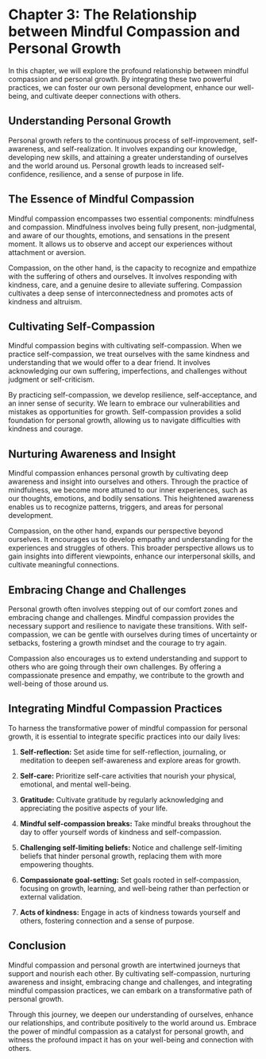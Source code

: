 Chapter 3: The Relationship between Mindful Compassion and Personal Growth
==========================================================================

In this chapter, we will explore the profound relationship between mindful compassion and personal growth. By integrating these two powerful practices, we can foster our own personal development, enhance our well-being, and cultivate deeper connections with others.

Understanding Personal Growth
-----------------------------

Personal growth refers to the continuous process of self-improvement, self-awareness, and self-realization. It involves expanding our knowledge, developing new skills, and attaining a greater understanding of ourselves and the world around us. Personal growth leads to increased self-confidence, resilience, and a sense of purpose in life.

The Essence of Mindful Compassion
---------------------------------

Mindful compassion encompasses two essential components: mindfulness and compassion. Mindfulness involves being fully present, non-judgmental, and aware of our thoughts, emotions, and sensations in the present moment. It allows us to observe and accept our experiences without attachment or aversion.

Compassion, on the other hand, is the capacity to recognize and empathize with the suffering of others and ourselves. It involves responding with kindness, care, and a genuine desire to alleviate suffering. Compassion cultivates a deep sense of interconnectedness and promotes acts of kindness and altruism.

Cultivating Self-Compassion
---------------------------

Mindful compassion begins with cultivating self-compassion. When we practice self-compassion, we treat ourselves with the same kindness and understanding that we would offer to a dear friend. It involves acknowledging our own suffering, imperfections, and challenges without judgment or self-criticism.

By practicing self-compassion, we develop resilience, self-acceptance, and an inner sense of security. We learn to embrace our vulnerabilities and mistakes as opportunities for growth. Self-compassion provides a solid foundation for personal growth, allowing us to navigate difficulties with kindness and courage.

Nurturing Awareness and Insight
-------------------------------

Mindful compassion enhances personal growth by cultivating deep awareness and insight into ourselves and others. Through the practice of mindfulness, we become more attuned to our inner experiences, such as our thoughts, emotions, and bodily sensations. This heightened awareness enables us to recognize patterns, triggers, and areas for personal development.

Compassion, on the other hand, expands our perspective beyond ourselves. It encourages us to develop empathy and understanding for the experiences and struggles of others. This broader perspective allows us to gain insights into different viewpoints, enhance our interpersonal skills, and cultivate meaningful connections.

Embracing Change and Challenges
-------------------------------

Personal growth often involves stepping out of our comfort zones and embracing change and challenges. Mindful compassion provides the necessary support and resilience to navigate these transitions. With self-compassion, we can be gentle with ourselves during times of uncertainty or setbacks, fostering a growth mindset and the courage to try again.

Compassion also encourages us to extend understanding and support to others who are going through their own challenges. By offering a compassionate presence and empathy, we contribute to the growth and well-being of those around us.

Integrating Mindful Compassion Practices
----------------------------------------

To harness the transformative power of mindful compassion for personal growth, it is essential to integrate specific practices into our daily lives:

1. **Self-reflection:** Set aside time for self-reflection, journaling, or meditation to deepen self-awareness and explore areas for growth.

2. **Self-care:** Prioritize self-care activities that nourish your physical, emotional, and mental well-being.

3. **Gratitude:** Cultivate gratitude by regularly acknowledging and appreciating the positive aspects of your life.

4. **Mindful self-compassion breaks:** Take mindful breaks throughout the day to offer yourself words of kindness and self-compassion.

5. **Challenging self-limiting beliefs:** Notice and challenge self-limiting beliefs that hinder personal growth, replacing them with more empowering thoughts.

6. **Compassionate goal-setting:** Set goals rooted in self-compassion, focusing on growth, learning, and well-being rather than perfection or external validation.

7. **Acts of kindness:** Engage in acts of kindness towards yourself and others, fostering connection and a sense of purpose.

Conclusion
----------

Mindful compassion and personal growth are intertwined journeys that support and nourish each other. By cultivating self-compassion, nurturing awareness and insight, embracing change and challenges, and integrating mindful compassion practices, we can embark on a transformative path of personal growth.

Through this journey, we deepen our understanding of ourselves, enhance our relationships, and contribute positively to the world around us. Embrace the power of mindful compassion as a catalyst for personal growth, and witness the profound impact it has on your well-being and connection with others.
